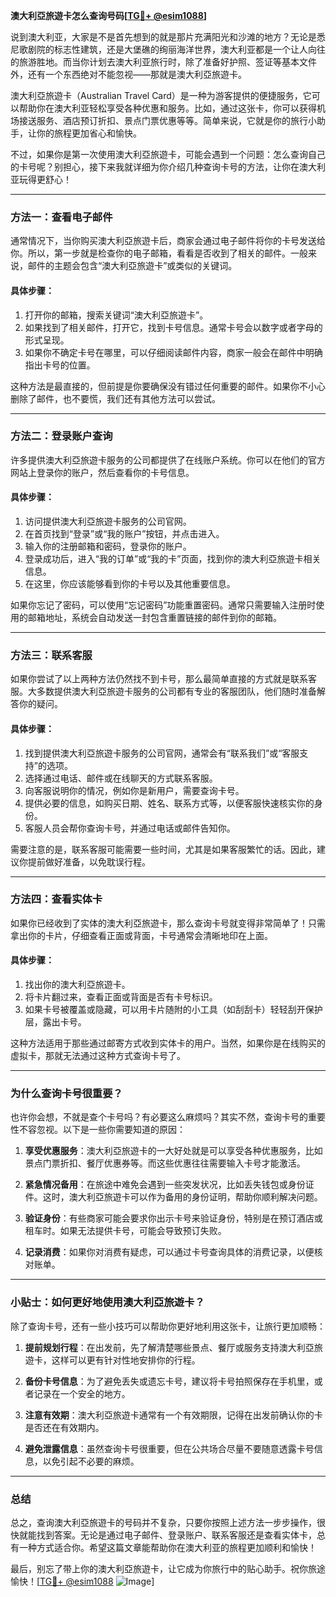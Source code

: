 **澳大利亞旅遊卡怎么查询号码[[TG💪+ @esim1088](https://t.me/s/esim1088)]**

说到澳大利亚，大家是不是首先想到的就是那片充满阳光和沙滩的地方？无论是悉尼歌剧院的标志性建筑，还是大堡礁的绚丽海洋世界，澳大利亚都是一个让人向往的旅游胜地。而当你计划去澳大利亚旅行时，除了准备好护照、签证等基本文件外，还有一个东西绝对不能忽视——那就是澳大利亞旅遊卡。

澳大利亞旅遊卡（Australian Travel Card）是一种为游客提供的便捷服务，它可以帮助你在澳大利亚轻松享受各种优惠和服务。比如，通过这张卡，你可以获得机场接送服务、酒店预订折扣、景点门票优惠等等。简单来说，它就是你的旅行小助手，让你的旅程更加省心和愉快。

不过，如果你是第一次使用澳大利亞旅遊卡，可能会遇到一个问题：怎么查询自己的卡号呢？别担心，接下来我就详细为你介绍几种查询卡号的方法，让你在澳大利亚玩得更舒心！

---

### **方法一：查看电子邮件**
通常情况下，当你购买澳大利亞旅遊卡后，商家会通过电子邮件将你的卡号发送给你。所以，第一步就是检查你的电子邮箱，看看是否收到了相关的邮件。一般来说，邮件的主题会包含“澳大利亞旅遊卡”或类似的关键词。

#### 具体步骤：
1. 打开你的邮箱，搜索关键词“澳大利亞旅遊卡”。
2. 如果找到了相关邮件，打开它，找到卡号信息。通常卡号会以数字或者字母的形式呈现。
3. 如果你不确定卡号在哪里，可以仔细阅读邮件内容，商家一般会在邮件中明确指出卡号的位置。

这种方法是最直接的，但前提是你要确保没有错过任何重要的邮件。如果你不小心删除了邮件，也不要慌，我们还有其他方法可以尝试。

---

### **方法二：登录账户查询**
许多提供澳大利亞旅遊卡服务的公司都提供了在线账户系统。你可以在他们的官方网站上登录你的账户，然后查看你的卡号信息。

#### 具体步骤：
1. 访问提供澳大利亞旅遊卡服务的公司官网。
2. 在首页找到“登录”或“我的账户”按钮，并点击进入。
3. 输入你的注册邮箱和密码，登录你的账户。
4. 登录成功后，进入“我的订单”或“我的卡”页面，找到你的澳大利亞旅遊卡相关信息。
5. 在这里，你应该能够看到你的卡号以及其他重要信息。

如果你忘记了密码，可以使用“忘记密码”功能重置密码。通常只需要输入注册时使用的邮箱地址，系统会自动发送一封包含重置链接的邮件到你的邮箱。

---

### **方法三：联系客服**
如果你尝试了以上两种方法仍然找不到卡号，那么最简单直接的方式就是联系客服。大多数提供澳大利亞旅遊卡服务的公司都有专业的客服团队，他们随时准备解答你的疑问。

#### 具体步骤：
1. 找到提供澳大利亞旅遊卡服务的公司官网，通常会有“联系我们”或“客服支持”的选项。
2. 选择通过电话、邮件或在线聊天的方式联系客服。
3. 向客服说明你的情况，例如你是新用户，需要查询卡号。
4. 提供必要的信息，如购买日期、姓名、联系方式等，以便客服快速核实你的身份。
5. 客服人员会帮你查询卡号，并通过电话或邮件告知你。

需要注意的是，联系客服可能需要一些时间，尤其是如果客服繁忙的话。因此，建议你提前做好准备，以免耽误行程。

---

### **方法四：查看实体卡**
如果你已经收到了实体的澳大利亞旅遊卡，那么查询卡号就变得非常简单了！只需拿出你的卡片，仔细查看正面或背面，卡号通常会清晰地印在上面。

#### 具体步骤：
1. 找出你的澳大利亞旅遊卡。
2. 将卡片翻过来，查看正面或背面是否有卡号标识。
3. 如果卡号被覆盖或隐藏，可以用卡片随附的小工具（如刮刮卡）轻轻刮开保护层，露出卡号。

这种方法适用于那些通过邮寄方式收到实体卡的用户。当然，如果你是在线购买的虚拟卡，那就无法通过这种方式查询卡号了。

---

### **为什么查询卡号很重要？**

也许你会想，不就是查个卡号吗？有必要这么麻烦吗？其实不然，查询卡号的重要性不容忽视。以下是一些你需要知道的原因：

1. **享受优惠服务**：澳大利亞旅遊卡的一大好处就是可以享受各种优惠服务，比如景点门票折扣、餐厅优惠券等。而这些优惠往往需要输入卡号才能激活。

2. **紧急情况备用**：在旅途中难免会遇到一些突发状况，比如丢失钱包或身份证件。这时，澳大利亞旅遊卡可以作为备用的身份证明，帮助你顺利解决问题。

3. **验证身份**：有些商家可能会要求你出示卡号来验证身份，特别是在预订酒店或租车时。如果无法提供卡号，可能会导致预订失败。

4. **记录消费**：如果你对消费有疑虑，可以通过卡号查询具体的消费记录，以便核对账单。

---

### **小贴士：如何更好地使用澳大利亞旅遊卡？**

除了查询卡号，还有一些小技巧可以帮助你更好地利用这张卡，让旅行更加顺畅：

1. **提前规划行程**：在出发前，先了解清楚哪些景点、餐厅或服务支持澳大利亞旅遊卡，这样可以更有针对性地安排你的行程。

2. **备份卡号信息**：为了避免丢失或遗忘卡号，建议将卡号拍照保存在手机里，或者记录在一个安全的地方。

3. **注意有效期**：澳大利亞旅遊卡通常有一个有效期限，记得在出发前确认你的卡是否还在有效期内。

4. **避免泄露信息**：虽然查询卡号很重要，但在公共场合尽量不要随意透露卡号信息，以免引起不必要的麻烦。

---

### **总结**

总之，查询澳大利亞旅遊卡的号码并不复杂，只要你按照上述方法一步步操作，很快就能找到答案。无论是通过电子邮件、登录账户、联系客服还是查看实体卡，总有一种方式适合你。希望这篇文章能帮助你在澳大利亚的旅程更加顺利和愉快！

最后，别忘了带上你的澳大利亞旅遊卡，让它成为你旅行中的贴心助手。祝你旅途愉快！[[TG💪+ @esim1088](https://t.me/s/esim1088) ![Image](https://i.postimg.cc/4NQfJmqS/Snipaste-2025-05-13-00-14-12.png)]